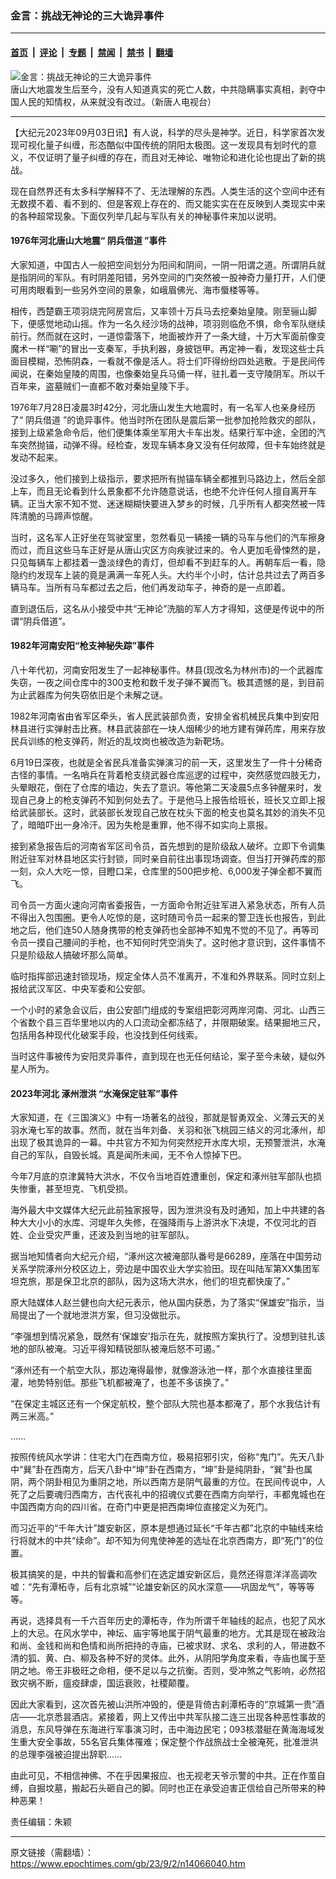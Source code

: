 ### 金言：挑战无神论的三大诡异事件

---

#### [首页](../../../..?n14066040) &nbsp;|&nbsp; [评论](../../../../../epoch-comment?n14066040) &nbsp;|&nbsp; [专题](../../../../../epoch-special?n14066040) &nbsp;|&nbsp; [禁闻](../../../../../epoch-news?n14066040) &nbsp;|&nbsp; [禁书](../../../../../books?n14066040) &nbsp;|&nbsp; [翻墙](https://github.com/gfw-breaker/nogfw/blob/master/README.md?n14066040)


<div><img alt="金言：挑战无神论的三大诡异事件" class="attachment-djy_600_400 size-djy_600_400 wp-post-image" src="https://i.epochtimes.com/assets/uploads/2006/08/608071817041461.jpg"/>
<div class="caption">
 唐山大地震发生后至今，没有人知道真实的死亡人数，中共隐瞒事实真相，剥夺中国人民的知情权，从来就没有改过。（新唐人电视台）
</div></div><hr/><div class="post_content" id="artbody" itemprop="articleBody">
 <!-- article content begin -->
 <p>
  【大纪元2023年09月03日讯】有人说，科学的尽头是神学。近日，科学家首次发现可视化量子纠缠，形态酷似中国传统的阴阳太极图。这一发现具有划时代的意义，不仅证明了量子纠缠的存在，而且对无神论、唯物论和进化论也提出了新的挑战。
 </p>
 <p>
  现在自然界还有太多科学解释不了、无法理解的东西。人类生活的这个空间中还有无数摸不着、看不到的、但是客观上存在的、而又能实实在在反映到人类现实中来的各种超常现象。下面仅列举几起与军队有关的神秘事件来加以说明。
 </p>
 <h4>
  1976年河北唐山大地震“
  <ok href="https://www.epochtimes.com/gb/tag/%E9%98%B4%E5%85%B5%E5%80%9F%E9%81%93.html">
   阴兵借道
  </ok>
  ”事件
 </h4>
 <p>
  大家知道，中国古人一般把空间划分为阳间和阴间，一阴一阳谓之道。所谓阴兵就是指阴间的军队。有时阴差阳错，另外空间的门突然被一股神奇力量打开，人们便可用肉眼看到一些另外空间的景象，如峨眉佛光、海市蜃楼等等。
 </p>
 <p>
  相传，西楚霸王项羽烧完阿房宫后，又率领十万兵马去挖秦始皇陵。刚至骊山脚下，便感觉地动山摇。作为一名久经沙场的战神，项羽则临危不惧，命令军队继续前行。然而就在这时，一道惊雷落下，地面被炸开了一条大缝，十万大军面前像变魔术一样“唰”的冒出一支秦军，手执利器，身披铠甲。再定神一看，发现这些士兵面目模糊，恐怖阴森，一看就不像是活人。将士们吓得纷纷四处逃散。于是民间传闻说，在秦始皇陵的周围，也像秦始皇兵马俑一样，驻扎着一支守陵阴军。所以千百年来，盗墓贼们一直都不敢对秦始皇陵下手。
 </p>
 <p>
  1976年7月28日凌晨3时42分，河北唐山发生大地震时，有一名军人也亲身经历了“
  <ok href="https://www.epochtimes.com/gb/tag/%E9%98%B4%E5%85%B5%E5%80%9F%E9%81%93.html">
   阴兵借道
  </ok>
  ”的诡异事件。他当时所在团队是震后第一批参加抢险救灾的部队，接到上级紧急命令后，他们便集体乘坐军用大卡车出发。结果行军中途，全团的汽车突然抛锚，动弹不得。经检查，发现车辆本身又没有任何故障，但卡车始终就是发动不起来。
 </p>
 <p>
  没过多久，他们接到上级指示，要求把所有抛锚车辆全都推到马路边上，然后全部上车，而且无论看到什么景象都不允许随意说话，也绝不允许任何人擅自离开车辆。正当大家不知不觉、迷迷糊糊快要进入梦乡的时候，几乎所有人都突然被一阵阵清脆的马蹄声惊醒。
 </p>
 <p>
  当时，这名军人正好坐在驾驶室里，忽然看见一辆接一辆的马车与他们的汽车擦身而过，而且这些马车正好是从唐山灾区方向疾驶过来的。令人更加毛骨悚然的是，只见每辆车上都挂着一盏淡绿色的青灯，但却看不到赶车的人。再朝车后一看，隐隐约约发现车上装的竟是满满一车死人头。大约半个小时，估计总共过去了两百多辆马车。当所有马车都过去之后，他们再发动车子，神奇的是一点即着。
 </p>
 <p>
  直到退伍后，这名从小接受中共“无神论”洗脑的军人方才得知，这便是传说中的所谓“阴兵借道”。
 </p>
 <h4>
  1982年河南安阳“枪支神秘失踪”事件
 </h4>
 <p>
  八十年代初，河南安阳发生了一起神秘事件。林县(现改名为林州市)的一个武器库失窃，一夜之间仓库中的300支枪和数千发子弹不翼而飞。极其遗憾的是，到目前为止武器库为何失窃依旧是个未解之谜。
 </p>
 <p>
  1982年河南省由省军区牵头，省人民武装部负责，安排全省机械民兵集中到安阳林县进行实弹射击比赛。林县武装部在一块人烟稀少的地方建有弹药库，用来存放民兵训练的枪支弹药，附近的乱坟岗也被改造为新靶场。
 </p>
 <p>
  6月19日深夜，也就是全省民兵准备实弹演习的前一天，这里发生了一件十分稀奇古怪的事情。一名哨兵在背着枪支绕武器仓库巡逻的过程中，突然感觉四肢无力，头晕眼花，倒在了仓库的墙边，失去了意识。等他第二天凌晨5点多钟醒来时，发现自己身上的枪支弹药不知到何处去了。于是他马上报告给班长，班长又立即上报给武装部长。这时，武装部长发现自己放在枕头下面的枪支也莫名其妙的消失不见了，暗暗吓出一身冷汗。因为失枪是重罪，他不得不如实向上禀报。
 </p>
 <p>
  接到紧急报告后的河南省军区司令员，首先想到的是阶级敌人破坏。立即下令调集附近驻军对林县地区实行封锁，同时亲自前往出事现场调查。但当打开弹药库的那一刻，众人大吃一惊，目瞪口呆，仓库里的500把步枪、6,000发子弹全都不翼而飞。
 </p>
 <p>
  司令员一方面火速向河南省委报告，一方面命令附近驻军进入紧急状态，所有人员不得出入包围圈。更令人吃惊的是，这时随司令员一起来的警卫连长也报告，到此地之后，他们连50人随身携带的枪支弹药也全部神不知鬼不觉的不见了。再等司令员一摸自己腰间的手枪，也不知何时凭空消失了。这时他才意识到，这件事情不只是阶级敌人搞破坏那么简单。
 </p>
 <p>
  临时指挥部迅速封锁现场，规定全体人员不准离开，不准和外界联系。同时立刻上报给武汉军区、中央军委和公安部。
 </p>
 <p>
  一个小时的紧急会议后，由公安部门组成的专案组把彰河两岸河南、河北、山西三个省数个县三百华里地以内的人口流动全都冻结了，并限期破案。结果掘地三尺，包括用各种现代化破案手段，也没找到任何线索。
 </p>
 <p>
  当时这件事被传为安阳灵异事件，直到现在也无任何结论，案子至今未破，疑似外星人所为。
 </p>
 <h4>
  2023年河北
  <ok href="https://www.epochtimes.com/gb/tag/%E6%B6%BF%E5%B7%9E%E6%B3%84%E6%B4%AA.html">
   涿州泄洪
  </ok>
  “水淹保定驻军”事件
 </h4>
 <p>
  大家知道，在《三国演义》中有一场著名的战役，那就是智勇双全、义薄云天的关羽水淹七军的故事。然而，就在当年刘备、关羽和张飞桃园三结义的河北涿州，却出现了极其诡异的一幕。中共官方不知为何突然挖开水库大坝，无预警泄洪，水淹自己的军队，自毁长城。真是闻所未闻，无不令人惊掉下巴。
 </p>
 <p>
  今年7月底的京津冀特大洪水，不仅令当地百姓遭重创，保定和涿州驻军部队也损失惨重，甚至坦克、飞机受损。
 </p>
 <p>
  海外最大中文媒体大纪元此前独家报导，因为泄洪没有及时通知，加上中共建的各种大大小小的水库、河堤年久失修，在强降雨与上游洪水下决堤，不仅河北的百姓、企业受灾严重，还波及到当地的驻军部队。
 </p>
 <p>
  据当地知情者向大纪元介绍，“涿州这次被淹部队番号是66289，座落在中国劳动关系学院涿州分校区边上，旁边是中国农业大学实验田。现在叫陆军第XX集团军坦克旅，那是保卫北京的部队，因为这场大洪水，他们的坦克都快废了。”
 </p>
 <p>
  原大陆媒体人赵兰健也向大纪元表示，他从国内获悉，为了落实“保雄安”指示，当局提出了一个就地泄洪方案，但习没做批示。
 </p>
 <p>
  “李强想到情况紧急，既然有‘保雄安’指示在先，就按照方案执行了。没想到驻扎该地的部队被淹。习近平得知精锐部队被淹后怒不可遏。”
 </p>
 <p>
  “涿州还有一个航空大队，那边淹得最惨，就像游泳池一样，那个水直接往里面灌，地势特别低。那些飞机都被淹了，也差不多该换了。”
 </p>
 <p>
  “在保定主城区还有一个保定航校，整个部队大院也基本都淹了，那个水我估计有两三米高。”
 </p>
 <p>
  ……
 </p>
 <p>
  按照传统风水学讲：住宅大门在西南方位，极易招邪引灾，俗称“鬼门”。先天八卦中“巽”卦在西南方，后天八卦中“坤”卦在西南方，“坤”卦是纯阴卦，“巽”卦也属阴，两个阴卦相见为重阴之地，所以西南方是阴气最重的方位。在民间传说中，人死了之后要魂归西南方，古代丧礼中的招魂仪式要在西南方向举行，丰都鬼城也在中国西南方向的四川省。在奇门中更是把西南坤位直接定义为死门。
 </p>
 <p>
  而习近平的“千年大计”雄安新区，原本是想通过延长“千年古都”北京的中轴线来给行将就木的中共“续命”。却不知为何鬼使神差的选址在北京西南方，即“死门”的位置。
 </p>
 <p>
  极其搞笑的是，中共的智囊和高参们在选定雄安新区后，竟然还得意洋洋高调吹嘘：“先有潭柘寺，后有北京城”“论雄安新区的风水深意——巩固龙气”，等等等等。
 </p>
 <p>
  再说，选择具有一千六百年历史的潭柘寺，作为所谓千年轴线的起点，也犯了风水上的大忌。在风水学中，神坛、庙宇等地属于阴气最重的地方。尤其是现在被政治和尚、金钱和尚和色情和尚所把持的寺庙，已被求财、求名、求利的人，带进数不清的狐、黄、白、柳及各种不好的灵体。此外，从阴阳学角度来看，寺庙也属于至阴之地。帝王非极旺之命相，便不足以与之抗衡。否则，受冲煞之气影响，必然招致灾祸不断，瘟疫肆虐，国运衰败，社稷颠覆。
 </p>
 <p>
  因此大家看到，这次首先被山洪所冲毁的，便是背倚古刹潭柘寺的“京城第一贵”酒店——北京悉昙酒店。紧接着，网上又传出中共军队接二连三出现各种恶性事故的消息，东风导弹在东海进行军事演习时，击中海边民宅；093核潜艇在黄海海域发生重大安全事故，55名官兵集体罹难；保定整个作战旅战士全被淹死，批准泄洪的总理李强被迫提出辞职……
 </p>
 <p>
  由此可见，不相信神佛、不在乎因果报应、也无视老天爷示警的中共。正在作茧自缚，自掘坟墓，搬起石头砸自己的脚。同时也正在承受迫害正信给自己所带来的种种恶果！
 </p>
 <p>
  责任编辑：朱颖
 </p>
 <!-- article content end -->
 <div id="below_article_ad">
 </div>
</div>


---

原文链接（需翻墙）：https://www.epochtimes.com/gb/23/9/2/n14066040.htm
